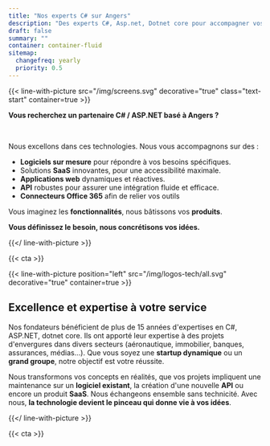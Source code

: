 ```yaml
---
title: "Nos experts C# sur Angers"
description: "Des experts C#, Asp.net, Dotnet core pour accompagner vos développements"
draft: false
summary: ""
container: container-fluid
sitemap:
  changefreq: yearly
  priority: 0.5
---
```



{{< line-with-picture src="/img/screens.svg" decorative="true" class="text-start" container=true >}}

**Vous recherchez un partenaire C# / ASP.NET basé à Angers ?**

<br>

Nous excellons dans ces technologies. Nous vous accompagnons sur des :

- **Logiciels sur mesure** pour répondre à vos besoins spécifiques.
- Solutions **SaaS** innovantes, pour une accessibilité maximale.
- **Applications web** dynamiques et réactives.
- **API** robustes pour assurer une intégration fluide et efficace.
- **Connecteurs Office 365** afin de relier vos outils


Vous imaginez les **fonctionnalités**, nous bâtissons vos **produits**.

**Vous définissez le besoin, nous concrétisons vos idées.**

{{</ line-with-picture >}}


{{< cta >}}

{{< line-with-picture position="left" src="/img/logos-tech/all.svg" decorative="true" container=true >}}

## Excellence et expertise à votre service

Nos fondateurs bénéficient de plus de 15 années d'expertises en C#, ASP.NET, dotnet core. Ils ont apporté leur expertise à des projets d'envergures dans divers secteurs (aéronautique, immobilier, banques, assurances, médias...). Que vous soyez une **startup dynamique** ou un **grand groupe**, notre objectif est votre réussite.

Nous transformons vos concepts en réalités, que vos projets impliquent une maintenance sur un **logiciel existant**, la création d'une nouvelle **API** ou encore un produit **SaaS**. Nous échangeons ensemble sans technicité. Avec nous, **la technologie devient le pinceau qui donne vie à vos idées**.

{{</ line-with-picture >}}

{{< cta >}}